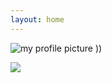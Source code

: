 ```yaml
---
layout: home
---
```

![my profile picture](https://i.imgur.com/abc123.jpg)
))

<a href="https://github.com/DenverCoder1/readme-typing-svg"><img src="https://readme-typing-svg.demolab.com/?lines=College%20student;Machinist;Electrical%20Engineer;Author;Coder;3D%20Designer;Minecraft%20enthusiast;Always%20eager%20to%20learn%20new%20things%20%)&font=Fira%20Code&center=true&color=f75c7e&vCenter=true&size=22&pause=1000&width=575&duration=2500"></a>
